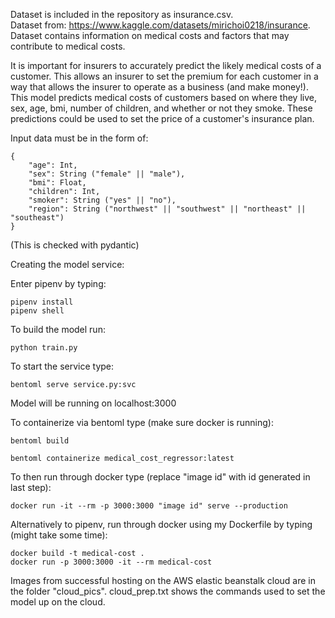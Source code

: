Dataset is included in the repository as insurance.csv.  
Dataset from: https://www.kaggle.com/datasets/mirichoi0218/insurance.  
Dataset contains information on medical costs and factors that may contribute to medical costs.

It is important for insurers to accurately predict the likely medical costs of a customer. This allows an insurer to set the premium for each customer in a way that allows the insurer to operate as a business (and make money!).
This model predicts medical costs of customers based on where they live, sex, age, bmi, number of children, and whether or not they smoke. These predictions could be used to set the price of a customer's insurance plan.

Input data must be in the form of:

	{
		"age": Int,
		"sex": String ("female" || "male"),
		"bmi": Float,
		"children": Int,
		"smoker": String ("yes" || "no"),
		"region": String ("northwest" || "southwest" || "northeast" || "southeast")
	}

(This is checked with pydantic)

Creating the model service:

Enter pipenv by typing:

	pipenv install
	pipenv shell

To build the model run:

	python train.py

To start the service type:

	bentoml serve service.py:svc

Model will be running on localhost:3000

To containerize via bentoml type (make sure docker is running):

	bentoml build

	bentoml containerize medical_cost_regressor:latest

To then run through docker type (replace "image id" with id generated in last step):

	docker run -it --rm -p 3000:3000 "image id" serve --production

Alternatively to pipenv, run through docker using my Dockerfile by typing (might take some time):

	docker build -t medical-cost .
	docker run -p 3000:3000 -it --rm medical-cost

Images from successful hosting on the AWS elastic beanstalk cloud are in the folder "cloud_pics".
cloud_prep.txt shows the commands used to set the model up on the cloud.
